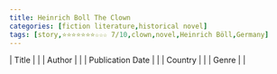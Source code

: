 ```yaml
---
title: Heinrich Boll The Clown
categories: [fiction literature,historical novel]
tags: [story,⭐⭐⭐⭐⭐⭐⭐☆☆☆ 7/10,clown,novel,Heinrich Böll,Germany]
---
```

| Title |  |
| Author |  |
| Publication Date |   |
| Country |  |
| Genre |   |
        